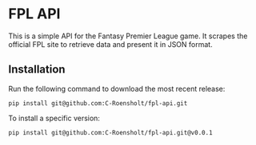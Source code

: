 # FPL API

This is a simple API for the Fantasy Premier League game. It scrapes the official FPL site to retrieve data and present it in JSON format.

## Installation

Run the following command to download the most recent release:

```shell
pip install git@github.com:C-Roensholt/fpl-api.git
```

To install a specific version:

```shell
pip install git@github.com:C-Roensholt/fpl-api.git@v0.0.1
```
